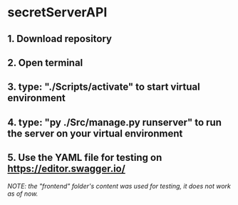 # secretServerAPI
## 1. Download repository
## 2. Open terminal
## 3. type: "./Scripts/activate" to start virtual environment
## 4. type: "py ./Src/manage.py runserver" to run the server on your virtual environment
## 5. Use the YAML file for testing on https://editor.swagger.io/
*NOTE: the "frontend" folder's content was used for testing, it does not work as of now.*
